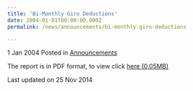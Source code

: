 ```yaml
---
title: 'Bi-Monthly Giro Deductions'
date: 2004-01-01T00:00:00.000Z
permalink: /news/announcements/bi-monthly-giro-deductions

---
```




1 Jan 2004 Posted in [Announcements](/news/announcements) 

The report is in PDF format, to view click [here (0.05MB)](/files/news/announcements/2004/01/linkclick754c.pdf)

<p class="right-side-updated">Last updated on 25 Nov 2014</p> 
